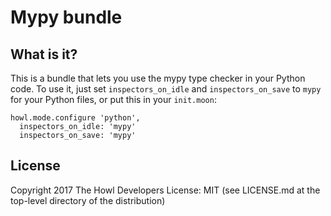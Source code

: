 # Mypy bundle

## What is it?

This is a bundle that lets you use the mypy type checker in your Python code.
To use it, just set `inspectors_on_idle` and `inspectors_on_save` to `mypy` for
your Python files, or put this in your `init.moon`:

```moonscript
howl.mode.configure 'python',
  inspectors_on_idle: 'mypy'
  inspectors_on_save: 'mypy'
```

## License

Copyright 2017 The Howl Developers
License: MIT (see LICENSE.md at the top-level directory of the distribution)
